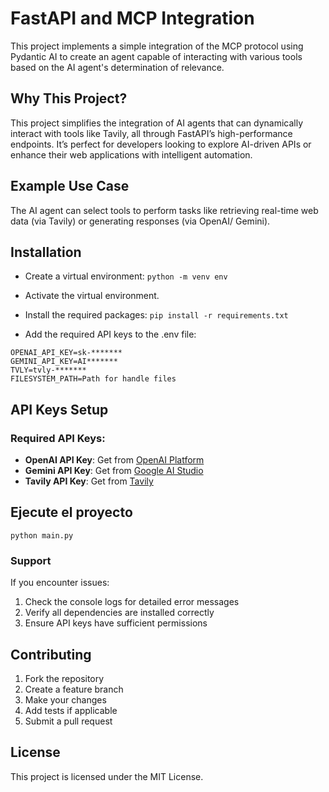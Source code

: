 # FastAPI and MCP Integration

This project implements a simple integration of the MCP protocol using Pydantic AI to create an agent capable of interacting with various tools based on the AI agent's determination of relevance.

## Why This Project?

This project simplifies the integration of AI agents that can dynamically interact with tools like Tavily, all through FastAPI’s high-performance endpoints. It’s perfect for developers looking to explore AI-driven APIs or enhance their web applications with intelligent automation.

## Example Use Case

The AI agent can select tools to perform tasks like retrieving real-time web data (via Tavily) or generating responses (via OpenAI/ Gemini).

## Installation

- Create a virtual environment:
  `python -m venv env`
- Activate the virtual environment.

- Install the required packages:
  `pip install -r requirements.txt`

- Add the required API keys to the .env file:

```
OPENAI_API_KEY=sk-*******
GEMINI_API_KEY=AI*******
TVLY=tvly-*******
FILESYSTEM_PATH=Path for handle files
```

## API Keys Setup

### Required API Keys:

- **OpenAI API Key**: Get from [OpenAI Platform](https://platform.openai.com/api-keys)
- **Gemini API Key**: Get from [Google AI Studio](https://aistudio.google.com/app/apikey)
- **Tavily API Key**: Get from [Tavily](https://tavily.com/)

## Ejecute el proyecto

```
python main.py
```

### Support

If you encounter issues:

1. Check the console logs for detailed error messages
2. Verify all dependencies are installed correctly
3. Ensure API keys have sufficient permissions

## Contributing

1. Fork the repository
2. Create a feature branch
3. Make your changes
4. Add tests if applicable
5. Submit a pull request

## License

This project is licensed under the MIT License.
